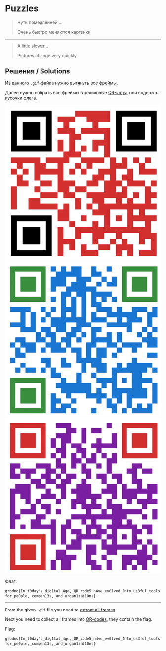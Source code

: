 # Puzzles

> Чуть помедленней ...
>
> Очень быстро меняются картинки

---

> A little slower...
>
> Pictures change very quickly

## Решения / Solutions

Из данного `.gif`-файла нужно [вытянуть все фреймы](https://ezgif.com/split).

Далее нужно собрать все фреймы в целиковые [QR-коды](https://qrcoderaptor.com/), они содержат
кусочки флага.

![Красный](red.png) ![Синий](blue.png) ![Фиолетовый](purple.png)

Флаг:

```plain
grodno{In_t0day's_dig1tal_4ge,_QR_code5_h4ve_ev0lved_1nto_us3ful_tools for_pe0ple,_compan13s,_and_organ1zat10ns}
```

---

From the given `.gif` file you need to [extract all frames](https://ezgif.com/split).

Next you need to collect all frames into [QR-codes](https://qrcoderaptor.com/), they contain the
flag.

Flag:

```plain
grodno{In_t0day's_dig1tal_4ge,_QR_code5_h4ve_ev0lved_1nto_us3ful_tools for_pe0ple,_compan13s,_and_organ1zat10ns}
```
